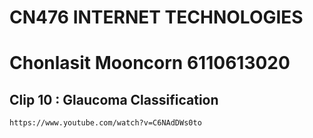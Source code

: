 # CN476 INTERNET TECHNOLOGIES
# Chonlasit Mooncorn 6110613020
## Clip 10 : Glaucoma Classification
```
https://www.youtube.com/watch?v=C6NAdDWs0to
```

